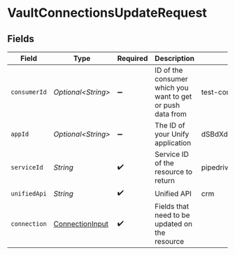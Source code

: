 # VaultConnectionsUpdateRequest


## Fields

| Field                                                         | Type                                                          | Required                                                      | Description                                                   | Example                                                       |
| ------------------------------------------------------------- | ------------------------------------------------------------- | ------------------------------------------------------------- | ------------------------------------------------------------- | ------------------------------------------------------------- |
| `consumerId`                                                  | *Optional\<String>*                                           | :heavy_minus_sign:                                            | ID of the consumer which you want to get or push data from    | test-consumer                                                 |
| `appId`                                                       | *Optional\<String>*                                           | :heavy_minus_sign:                                            | The ID of your Unify application                              | dSBdXd2H6Mqwfg0atXHXYcysLJE9qyn1VwBtXHX                       |
| `serviceId`                                                   | *String*                                                      | :heavy_check_mark:                                            | Service ID of the resource to return                          | pipedrive                                                     |
| `unifiedApi`                                                  | *String*                                                      | :heavy_check_mark:                                            | Unified API                                                   | crm                                                           |
| `connection`                                                  | [ConnectionInput](../../models/components/ConnectionInput.md) | :heavy_check_mark:                                            | Fields that need to be updated on the resource                |                                                               |